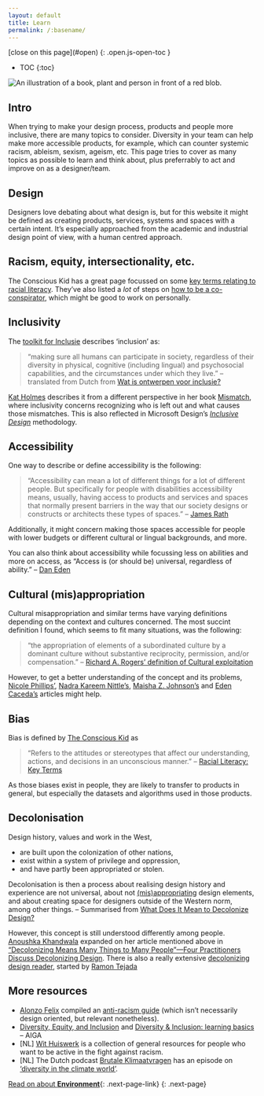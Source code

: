 ```yaml
---
layout: default
title: Learn
permalink: /:basename/
---
```


<nav class="toc js-toc">
[<span>close</span> on this page](#open)
{: .open.js-open-toc }

* TOC
{:toc}
</nav>

<main class="page" id="site-content">

<img src="/static/img/personal.svg" alt="An illustration of a book, plant and person in front of a red blob.">

## Intro
When trying to make your design process, products and people more inclusive, there are many topics to consider. Diversity in your team can help make more accessible products, for example, which can counter systemic racism, ableism, sexism, ageism, etc. This page tries to cover as many topics as possible to learn and think about, plus preferrably to act and improve on as a designer/team.

## Design
Designers love debating about what design is, but for this website it might be defined as creating products, services, systems and spaces with a certain intent. It’s especially approached from the academic and industrial design point of view, with a human centred approach.

## Racism, equity, intersection&shy;ality, etc.
The Conscious Kid has a great page focussed on some [key terms relating to racial literacy](https://www.theconsciouskid.org/racial-literacy-key-terms). They’ve also listed a *lot* of steps on [how to be a co-conspirator](https://www.theconsciouskid.org/how-to-be-a-coconspirator), which might be good to work on personally.

## Inclusivity
The [toolkit for Inclusie](https://inclusie.gebruikercentraal.nl/) describes ‘inclusion’ as:
> “making sure all humans can participate in society, regardless of their diversity in physical, cognitive (including lingual) and psychosocial capabilities, and the circumstances under which they live.” – translated from Dutch from [Wat is ontwerpen voor inclusie?](https://inclusie.gebruikercentraal.nl/over-de-toolkit-inclusie/wat-is-ontwerpen-voor-inclusie/)

[Kat Holmes](https://katholmesdesign.com/) describes it from a different perspective in her book [Mismatch](https://mismatch.design/), where inclusivity concerns recognizing who is left out and what causes those mismatches. This is also reflected in Microsoft Design’s [_Inclusive Design_](https://www.microsoft.com/design/inclusive/) methodology.

## Accessibility
One way to describe or define accessibility is the following:
> “Accessibility can mean a lot of different things for a lot of different people. But specifically for people with disabilities accessibility means, usually, having access to products and services and spaces that normally present barriers in the way that our society designs or constructs or architects these types of spaces.” – [James Rath](https://www.youtube.com/watch?v=p6ys7QbXQo8?t=114)

Additionally, it might concern making those spaces accessible for people with lower budgets or different cultural or lingual backgrounds, and more.

You can also think about accessibility while focussing less on abilities and more on access, as “Access is (or should be) universal, regardless of ability.” – [Dan Eden](https://daneden.me/blog/2020/access-ability)

## Cultural (mis)appro&shy;priation
Cultural misappropriation and similar terms have varying definitions depending on the context and cultures concerned. The most succint definition I found, which seems to fit many situations, was the following:
> “the appropriation of elements of a subordinated culture by a dominant culture without substantive reciprocity, permission, and/or compensation.” – [Richard A. Rogers’ definition of Cultural exploitation](https://onlinelibrary.wiley.com/doi/full/10.1111/j.1468-2885.2006.00277.x)

However, to get a better understanding of the concept and its problems, [Nicole Phillips’](https://www.theodysseyonline.com/satire-as-survival), [Nadra Kareem Nittle’s](https://www.thoughtco.com/cultural-appropriation-and-why-iits-wrong-2834561), [Maisha Z. Johnson’s](https://everydayfeminism.com/2015/06/cultural-appropriation-wrong/) and [Eden Caceda’s](https://www.smh.com.au/opinion/our-cultures-are-not-your-costumes-20141114-11myp4.html) articles might help.

## Bias
Bias is defined by [The Conscious Kid](https://www.theconsciouskid.org/) as
> “Refers to the attitudes or stereotypes that affect our understanding, actions, and decisions in an unconscious manner.” – [Racial Literacy: Key Terms](https://www.theconsciouskid.org/racial-literacy-key-terms)

As those biases exist in people, they are likely to transfer to products in general, but especially the datasets and algorithms used in those products.

## Decolonisation
Design history, values and work in the West,
- are built upon the colonization of other nations, 
- exist within a system of privilege and oppression,
- and have partly been appropriated or stolen.

Decolonisation is then a process about realising design history and experience are not universal, about not [(mis)appropriating](#cultural-misappropriation) design elements, and about creating space for designers outside of the Western norm, among other things. – Summarised from [What Does It Mean to Decolonize Design?](https://eyeondesign.aiga.org/what-does-it-mean-to-decolonize-design/) 

However, this concept is still understood differently among people. [Anoushka Khandwala](https://anoushkakhandwala.com/about) expanded on her article mentioned above in [“Decolonizing Means Many Things to Many People”—Four Practitioners Discuss Decolonizing Design](https://eyeondesign.aiga.org/decolonizing-means-many-things-to-many-people-four-practitioners-discuss-decolonizing-design). There is also a really extensive [decolonizing design reader](https://docs.google.com/document/d/1Hbymt6a3zz044xF_LCqGfTmXJip3cetj5sHlxZEjtJ4/edit), started by [Ramon Tejada](https://ramongd.net/)

## More resources
- [Alonzo Felix](https://twitter.com/alonzofelix) compiled an [anti-racism guide](https://www.notion.so/Anti-racism-Guide-31ae62793b684ea1bdddefe8cfa84c19) (which isn’t necessarily design oriented, but relevant nonetheless).
- [Diversity, Equity, and Inclusion](https://www.aiga.org/diversity-equity-inclusion) and [Diversity & Inclusion: learning basics](https://www.aiga.org/aiga/content/tools-and-resources/diversity-and-inclusion/diversity-inclusion-learning-basics/) – AIGA
- [NL] [Wit Huiswerk](https://www.withuiswerk.nl/) is a collection of general resources for people who want to be active in the fight against racism.
- [NL] The Dutch podcast [Brutale Klimaatvragen](https://open.spotify.com/show/1FpEa2Dra62DY0TQYAKAGI?si=FadaH1JlSzKMsq_ZCnmq1Q) has an episode on [‘diversity in the climate world’](https://open.spotify.com/episode/3XFQtaj9XcddqxHKQY67yQ?si=dKFcUlCQQOKGlsfioriFAg).

[Read on about **Environment**](/environment/){: .next-page-link}
{: .next-page}

</main>
